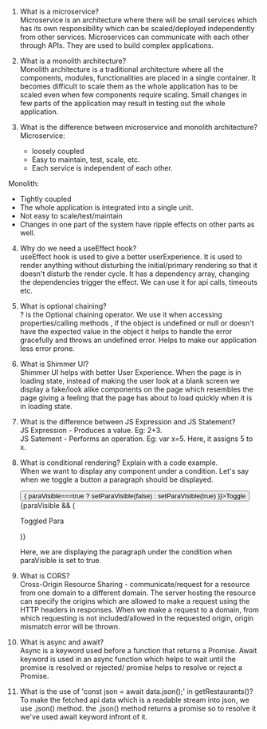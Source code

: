 1. What is a microservice?  
   Microservice is an architecture where there will be small services which has its own responsibility which can be scaled/deployed independently from other services. Microservices can communicate with each other through APIs. They are used to build complex applications.  

2. What is a monolith architecture?  
    Monolith architecture is a traditional architecture where all the components, modules, functionalities are placed in a single container. It becomes difficult to scale them as the whole application has to be scaled even when few components require scaling. Small changes in few parts of the application may result in testing out the whole application.  
   
3. What is the difference between microservice and monolith architecture?  
   Microservice:  
   - loosely coupled  
   - Easy to maintain, test, scale, etc.  
   - Each service is independent of each other.  
  
  Monolith:  
  - Tightly coupled  
  - The whole application is integrated into a single unit.  
  - Not easy to scale/test/maintain  
  - Changes in one part of the system have ripple effects on other parts as well.  

4. Why do we need a useEffect hook?  
   useEffect hook is used to give a better userExperience. It is used to render anything without disturbing the initial/primary rendering so that it doesn't disturb the render cycle. It has a dependency array, changing the dependencies trigger the effect. We can use it for api calls, timeouts etc.  

5. What is optional chaining?  
   ? is the Optional chaining operator. We use it when accessing properties/calling methods , if the object is undefined or null or doesn't have the expected value in the object it helps to handle the error gracefully and throws an undefined error. Helps to make our application less error prone.  

6. What is Shimmer UI?  
    Shimmer UI helps with better User Experience. When the page is in loading state, instead of making the user look at a blank screen we display a fake/look alike components on the page which resembles the page giving a feeling that the page has about to load quickly when it is in loading state.  

7. What is the difference between JS Expression and JS Statement?  
   JS Expression - Produces a value. Eg: 2+3.    
   JS Satement - Performs an operation. Eg: var x=5. Here, it assigns 5 to x.  

8. What is conditional rendering? Explain with a code example.  
   When we want to display any component under a condition. Let's say when we toggle a button a paragraph should be displayed.  
   <div>  
     <button onClick = {() => {  
       paraVisible===true ? setParaVisible(false) : setParaVisible(true)  
     }}>Toggle</button>  
     {paraVisible && (<p> Toggled Para </p>)}  
    </div>  
  
   Here, we are displaying the paragraph under the condition when paraVisible is set to true.  
  
9. What is CORS?  
    Cross-Origin Resource Sharing - communicate/request for a resource from one domain to a different domain. The server hosting the resource can specify the origins which are allowed to make a request using the HTTP headers in responses. When we make a request to a domain, from which requesting is not included/allowed in the requested origin, origin mismatch error will be thrown.

10. What is async and await?  
    Async is a keyword used before a function that returns a Promise. Await keyword is used in an async function which helps to wait until the promise is resolved or rejected/ promise helps to resolve or reject a Promise.  

11. What is the use of 'const json = await data.json();' in getRestaurants()?  
    To make the fetched api data which is a readable stream into json, we use .json() method. the .json() method returns a promise so to resolve it we've used await keyword infront of it.  
